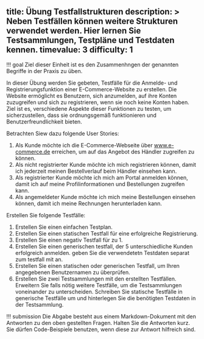 title: Übung Testfallstrukturen
description: >
  Neben Testfällen können weitere Strukturen verwendet werden. Hier lernen Sie Testsammlungen, Testpläne und Testdaten kennen.
timevalue: 3
difficulty: 1
---

!!! goal
  Ziel dieser Einheit ist es den Zusammenhngen der genannten Begriffe in der Praxis zu üben.

In dieser Übung werden Sie gebeten, Testfälle für die Anmelde- und Registrierungsfunktion einer E-Commerce-Website zu erstellen. Die Website ermöglicht es Benutzern, sich anzumelden, auf ihre Konten zuzugreifen und sich zu registrieren, wenn sie noch keine Konten haben. Ziel ist es, verschiedene Aspekte dieser Funktionen zu testen, um sicherzustellen, dass sie ordnungsgemäß funktionieren und Benutzerfreundlichkeit bieten.

Betrachten Siew dazu folgende User Stories:

1. Als Kunde möchte ich die E-Commerce-Webseite über www.e-commerce.de erreichen, um auf das Angebot des Händler zugreifen zu können.
2. Als nicht registrierter Kunde möchte ich mich registrieren können, damit ich jederzeit meinen Bestellverlauf beim Händler einsehen kann.
3. Als registrierter Kunde möchte ich mich am Portal anmelden können, damit ich auf meine Profilinformationen und Bestellungen zugreifen kann.
4. Als angemeldeter Kunde möchte ich mich meine Bestellungen einsehen können, damit ich meine Rechnungen herunterladen kann.

Erstellen Sie folgende Testfälle:

1. Erstellen Sie einen einfachen Testplan.
2. Erstellen Sie einen statischen Testfall für eine erfolgreiche Registrierung.
3. Erstellen Sie einen negativ Testfall für zu 1.
4. Erstellen Sie einen generischen testfall, der 5 unterschiedliche Kunden erfolgreich anmelden. geben Sie die verwendetetn Testdaten separat zum testfall mit an.
5. Erstellen Sie einen statischen oder generischen Testfall, um Ihren angegebenen Benutzernamen zu überprüfen.
6. Erstellen Sie zwei Testsammlungen mit den erstellten Testfällen. Erweitern Sie falls nötig weitere Testfälle, um die Testsammlungen voneinander zu unterscheiden. Schreiben Sie statische Testfälle in generische Testfälle um und hinterlegen Sie die benötigten Testdaten in der Testsammlung.

!!! submission
  Die Abgabe besteht aus einem Markdown-Dokument mit den Antworten zu den oben gestellten Fragen.
  Halten Sie die Antworten kurz.
  Sie dürfen Code-Beispiele benutzen, wenn diese zur Antwort hilfreich sind.
